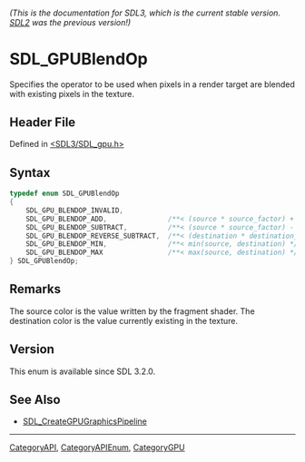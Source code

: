 ###### (This is the documentation for SDL3, which is the current stable version. [SDL2](https://wiki.libsdl.org/SDL2/) was the previous version!)
# SDL_GPUBlendOp

Specifies the operator to be used when pixels in a render target are blended with existing pixels in the texture.

## Header File

Defined in [<SDL3/SDL_gpu.h>](https://github.com/libsdl-org/SDL/blob/main/include/SDL3/SDL_gpu.h)

## Syntax

```c
typedef enum SDL_GPUBlendOp
{
    SDL_GPU_BLENDOP_INVALID,
    SDL_GPU_BLENDOP_ADD,               /**< (source * source_factor) + (destination * destination_factor) */
    SDL_GPU_BLENDOP_SUBTRACT,          /**< (source * source_factor) - (destination * destination_factor) */
    SDL_GPU_BLENDOP_REVERSE_SUBTRACT,  /**< (destination * destination_factor) - (source * source_factor) */
    SDL_GPU_BLENDOP_MIN,               /**< min(source, destination) */
    SDL_GPU_BLENDOP_MAX                /**< max(source, destination) */
} SDL_GPUBlendOp;
```

## Remarks

The source color is the value written by the fragment shader. The
destination color is the value currently existing in the texture.

## Version

This enum is available since SDL 3.2.0.

## See Also

- [SDL_CreateGPUGraphicsPipeline](SDL_CreateGPUGraphicsPipeline)

----
[CategoryAPI](CategoryAPI), [CategoryAPIEnum](CategoryAPIEnum), [CategoryGPU](CategoryGPU)

